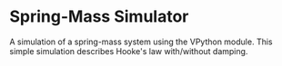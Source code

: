 # Spring-Mass Simulator
A simulation of a spring-mass system using the VPython module. This simple simulation describes Hooke's law with/without damping.
